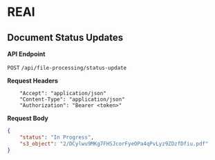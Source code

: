 # REAI

## Document Status Updates

**API Endpoint**

```POST``` ```/api/file-processing/status-update```

**Request Headers**
```
    "Accept": "application/json"
    "Content-Type": "application/json"
    "Authorization": "Bearer <token>"
```

**Request Body**
```json
{
    "status": "In Progress",
    "s3_object": "2/DCylwu9MKg7FHSJcorFyeOPa4qPvLyz9ZDzfDfiu.pdf"
}
```
